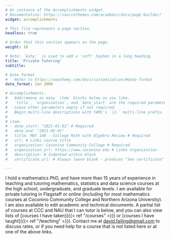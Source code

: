 ```yaml
---
# An instance of the Accomplishments widget.
# Documentation: https://sourcethemes.com/academic/docs/page-builder/
widget: accomplishments

# This file represents a page section.
headless: true

# Order that this section appears on the page.
weight: 10

# Note: `&shy;` is used to add a 'soft' hyphen in a long heading.
title: 'Private Tutoring'
subtitle:

# Date format
#   Refer to https://wowchemy.com/docs/customization/#date-format
date_format: Jan 2006

# Accomplishments.
#   Add/remove as many `item` blocks below as you like.
#   `title`, `organization`, and `date_start` are the required parameters.
#   Leave other parameters empty if not required.
#   Begin multi-line descriptions with YAML's `|2-` multi-line prefix.
#
# item:
# - date_start: "2021-01-01" # Required
#   date_end: "2021-05-01"
#   title: MAT 140 - College Math with Algebra Review # Required
#   url: # Links course title
#   organization: Coconino Community College # Required
#   organization_url: https://www.coconino.edu # Links organization
#   description: # Indented within block
#   certificate_url: # Always leave blank - produces "See certificate"

---
```


I hold a mathematics PhD, and have more than 15 years of experience in teaching and tutoring mathematics, statistics and data science courses at the high school, undergraduate, and graduate levels. I am available for private tutoring in Flagstaff or online (including for most mathematics courses at Coconino Community College and Northern Arizona University). I am also available to edit academic and technical documents. A partial list of courses at CCC and NAU that I can tutor is below, and you can also view lists of [courses I have taken]({{< ref "/courses" >}}) or [courses I have taught]({{< ref "/teaching" >}}). Contact me at david.failing@gmail.com to discuss rates, or if you need help for a course that is not listed here or at one of the above links.
